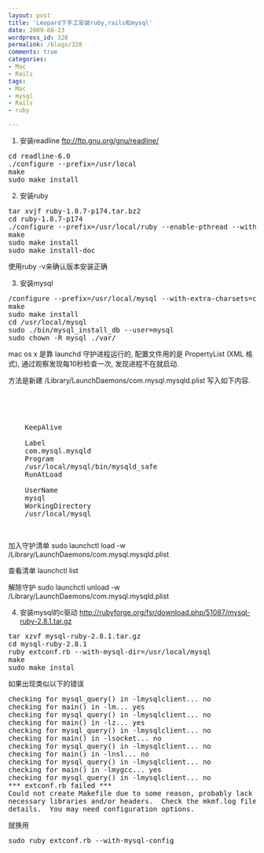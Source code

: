 ```yaml
---
layout: post
title: 'Leopard下手工安装ruby,rails和mysql'
date: 2009-08-23
wordpress_id: 328
permalink: /blogs/328
comments: true
categories:
- Mac
- Rails
tags:
- Mac
- mysql
- Rails
- ruby

---
```

1. 安装readline
ftp://ftp.gnu.org/gnu/readline/
<pre class="prettyprint linenums">
cd readline-6.0
./configure --prefix=/usr/local
make
sudo make install
</pre>

2. 安装ruby
<pre class="prettyprint linenums">
tar xvjf ruby-1.8.7-p174.tar.bz2
cd ruby-1.8.7-p174
./configure --prefix=/usr/local/ruby --enable-pthread --with-readline-dir=/usr/local --enable-shared
make
sudo make install
sudo make install-doc
</pre>

使用ruby -v来确认版本安装正确

3. 安装mysql
<pre class="prettyprint linenums">
/configure --prefix=/usr/local/mysql --with-extra-charsets=complex --enable-thread-safe-client --enable-local-infile --enable-shared --with-plugins=max-no-ndb
make
sudo make install
cd /usr/local/mysql
sudo ./bin/mysql_install_db --user=mysql
sudo chown -R mysql ./var/
</pre>

mac os x 是靠 launchd 守护进程运行的, 配置文件用的是 PropertyList (XML 格式), 通过观察发现每10秒检查一次, 发现进程不在就启动.

方法是新建 /Library/LaunchDaemons/com.mysql.mysqld.plist 写入如下内容.
<pre class="prettyprint linenums">
<?xml version="1.0" encoding="UTF-8"?>
<!DOCTYPE plist PUBLIC "-//Apple//DTD PLIST 1.0//EN" "http://www.apple.com/DTDs/PropertyList-1.0.dtd">
<plist version="1.0">
<dict>
	<key>KeepAlive</key>
<true />
	<key>Label</key>
	<string>com.mysql.mysqld</string>
	<key>Program</key>
	<string>/usr/local/mysql/bin/mysqld_safe</string>
	<key>RunAtLoad</key>
<true />
	<key>UserName</key>
	<string>mysql</string>
	<key>WorkingDirectory</key>
	<string>/usr/local/mysql</string>
	</dict>
</plist>
</pre>
加入守护清单
sudo launchctl load -w /Library/LaunchDaemons/com.mysql.mysqld.plist

查看清单
launchctl list

解除守护
sudo launchctl unload -w /Library/LaunchDaemons/com.mysql.mysqld.plist

4. 安装mysql的c驱动
http://rubyforge.org/fsr/download.php/51087/mysql-ruby-2.8.1.tar.gz
<pre class="prettyprint linenums">
tar xzvf mysql-ruby-2.8.1.tar.gz
cd mysql-ruby-2.8.1
ruby extconf.rb --with-mysql-dir=/usr/local/mysql
make
sudo make instal
</pre>

如果出现类似以下的错误
<pre class="prettyprint linenums">
checking for mysql_query() in -lmysqlclient... no
checking for main() in -lm... yes
checking for mysql_query() in -lmysqlclient... no
checking for main() in -lz... yes
checking for mysql_query() in -lmysqlclient... no
checking for main() in -lsocket... no
checking for mysql_query() in -lmysqlclient... no
checking for main() in -lnsl... no
checking for mysql_query() in -lmysqlclient... no
checking for main() in -lmygcc... yes
checking for mysql_query() in -lmysqlclient... no
*** extconf.rb failed ***
Could not create Makefile due to some reason, probably lack of
necessary libraries and/or headers.  Check the mkmf.log file for more
details.  You may need configuration options.
</pre>

就换用
<pre class="prettyprint linenums">
sudo ruby extconf.rb --with-mysql-config
</pre>
